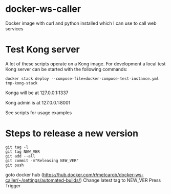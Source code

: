 # docker-ws-caller
Docker image with curl and python installed which I can use to call web services

# Test Kong server

A lot of these scripts operate on a Kong image. For development a local test Kong server can be started with the following commands:

```
docker stack deploy --compose-file=docker-compose-test-instance.yml tmp-kong-stack
```

Konga will be at
127.0.0.1:1337

Kong admin is at
127.0.0.1:8001

See scripts for usage examples


# Steps to release a new version

```
git tag -l
git tag NEW_VER
git add --all
git commit -m"Releasing NEW_VER"
git push
```

goto docker hub (https://hub.docker.com/r/metcarob/docker-ws-caller/~/settings/automated-builds/)
Change latest tag to NEW_VER
Press Trigger






